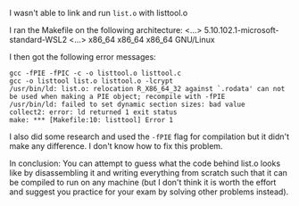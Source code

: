 I wasn't able to link and run `list.o` with listtool.o 

I ran the Makefile on the following architecture: <...> 5.10.102.1-microsoft-standard-WSL2 <...> x86_64 x86_64 x86_64 GNU/Linux

I then got the following error messages:
```
gcc -fPIE -fPIC -c -o listtool.o listtool.c 
gcc -o listtool list.o listtool.o -lcrypt
/usr/bin/ld: list.o: relocation R_X86_64_32 against `.rodata' can not be used when making a PIE object; recompile with -fPIE
/usr/bin/ld: failed to set dynamic section sizes: bad value
collect2: error: ld returned 1 exit status
make: *** [Makefile:10: listtool] Error 1
```

I also did some research and used the `-fPIE` flag for compilation but it didn't make any difference.
I don't know how to fix this problem.

In conclusion: You can attempt to guess what the code behind list.o looks like by disassembling it and writing everything from scratch such that it can be compiled to run on any machine (but I don't think it is worth the effort and suggest you practice for your exam by solving other problems instead).

